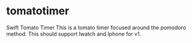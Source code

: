 # tomatotimer
Swift Tomato Timer
This is a tomato timer focused around the pomodoro method. This should support Iwatch and Iphone for v1. 
